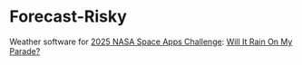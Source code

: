 # Forecast-Risky

Weather software for [2025 NASA Space Apps Challenge](https://www.spaceappschallenge.org/): [Will It Rain On My Parade?](https://www.spaceappschallenge.org/2025/challenges/will-it-rain-on-my-parade/)
